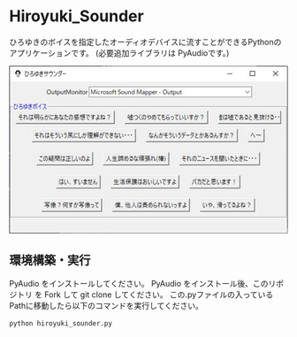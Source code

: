 # Hiroyuki_Sounder
ひろゆきのボイスを指定したオーディオデバイスに流すことができるPythonのアプリケーションです。
(必要追加ライブラリは PyAudioです。)

![Image 1](images/app_image.JPG)

## 環境構築・実行
PyAudio をインストールしてください。 PyAudio をインストール後、このリポジトリ を Fork して git clone してください。
この.pyファイルの入っているPathに移動したら以下のコマンドを実行してください。

```bash
python hiroyuki_sounder.py
```

